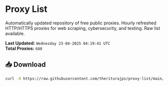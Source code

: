 # Proxy List

Automatically updated repository of free public proxies. Hourly refreshed HTTP/HTTPS proxies for web scraping, cybersecurity, and testing. Raw list available.

**Last Updated:** `Wednesday 23-04-2025 04:19:41 UTC`  
**Total Proxies:** `688`

## 📥 Download
```bash
curl -O https://raw.githubusercontent.com/theriturajps/proxy-list/main/proxies.txt
